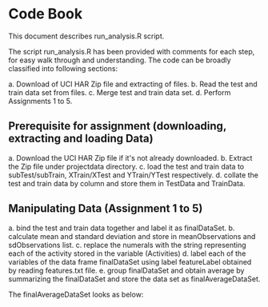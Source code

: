 # Code Book

This document describes run_analysis.R script.

The script run_analysis.R has been provided with comments for each step, for easy walk through and understanding. 
The code can be broadly classified into following sections:

a. Download of UCI HAR Zip file and extracting of files.
b. Read the test and train data set from files.
c. Merge test and train data set.
d. Perform Assignments 1 to 5.

## Prerequisite for assignment (downloading, extracting and loading Data)

a. Download the UCI HAR Zip file if it's not already downloaded. 
b. Extract the Zip file under projectdata directory.
c. load the test and train data to subTest/subTrain, XTrain/XTest and YTrain/YTest respectively.
d. collate the test and train data by column and store them in TestData and TrainData.

## Manipulating Data (Assignment 1 to 5)

a. bind the test and train data together and label it as finalDataSet.
b. calculate mean and standard deviation and store in meanObservations and sdObservations list.
c. replace the numerals with the string representing each of the activity stored in the variable (Activities)
d. label each of the variables of the data frame finalDataSet using label featureLabel obtained by reading features.txt file.
e. group finalDataSet and obtain average by summarizing the finalDataSet and store the data set as finalAverageDataSet. 
   
The finalAverageDataSet looks as below:
